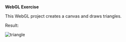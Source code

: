 **WebGL Exercise**

This WebGL project creates a canvas and draws triangles.

Result:

![triangle](https://github.com/eduardo-svitla/WebGL-exercise/assets/167832163/34f50853-5adf-49ef-972e-543161b0ce8e)
